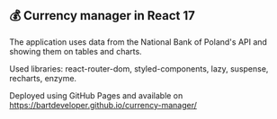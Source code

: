 ## 💰 Currency manager in React 17

The application uses data from the National Bank of Poland's API and showing them on tables and charts.

Used libraries: react-router-dom, styled-components, lazy, suspense, recharts, enzyme.

Deployed using GitHub Pages and available on https://bartdeveloper.github.io/currency-manager/
